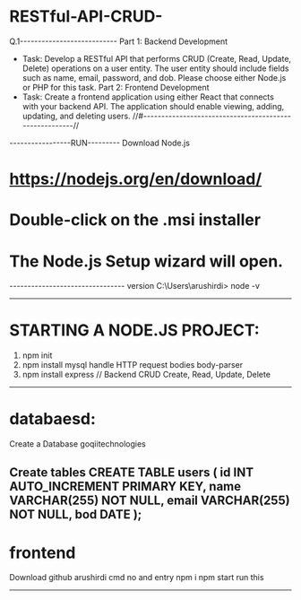 # RESTful-API-CRUD-

Q.1---------------------------
Part 1: Backend Development
- Task: Develop a RESTful API that performs CRUD (Create, Read, Update, Delete) operations on a user entity. The user entity should include fields such as name, email, password, and dob. Please choose either Node.js or PHP for this task.
Part 2: Frontend Development
- Task: Create a frontend application using either React that connects with your backend API. The application should enable viewing, adding, updating, and deleting users.
//#-------------------------------------------------------//


-----------------RUN---------
Download Node.js

# https://nodejs.org/en/download/

# Double-click on the .msi installer

# The Node.js Setup wizard will open.

-------------------------------- version
C:\Users\arushirdi> node -v

--------------------------------------
# STARTING A NODE.JS PROJECT: 
1) npm init
2) npm install mysql
handle HTTP request bodies body-parser
3) npm install express     //
Backend
CRUD Create, Read, Update, Delete

-------------------------------------------------------
# databaesd:
Create a Database  goqiitechnologies

Create tables
CREATE TABLE users (
    id INT AUTO_INCREMENT PRIMARY KEY,
    name VARCHAR(255) NOT NULL,
    email VARCHAR(255) NOT NULL,
    bod DATE
);
----------------------------------------------
# frontend
Download github arushirdi
cmd no and entry npm i 
npm start
run this

-------------------------

